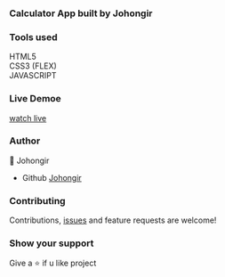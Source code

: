 ### Calculator App built by Johongir

### Tools used
HTML5\
CSS3 (FLEX)\
JAVASCRIPT



### Live Demoe
[watch live](https://johongirr.github.io/hangman/)


### Author
:man: Johongir 
* Github [Johongir](https://github.com/Johongirr)
 

### Contributing
Contributions, [issues](https://github.com/Johongirr/calculator/issues) and feature requests are welcome!


### Show your support
Give a :star: if u like project
